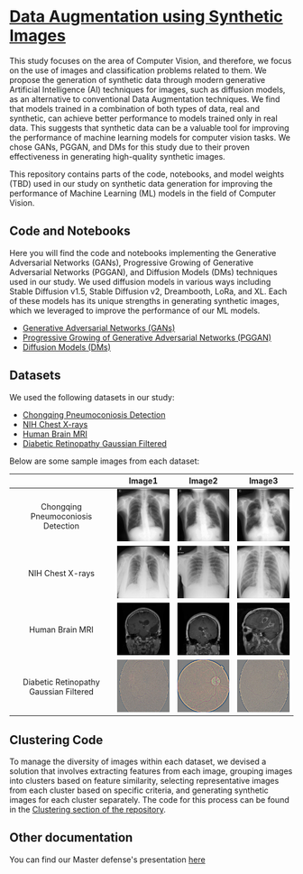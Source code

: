 # [Data Augmentation using Synthetic Images](https://github.com/fededemo/data_augmentation_using_synthetic_images/blob/main/documentation/Data%20Augmentation%20using%20Synthetic%20Images.pdf)

This study focuses on the area of Computer Vision, and therefore, we focus on the use of images and classification problems related to them. We propose the generation of synthetic data through modern generative Artificial Intelligence (AI) techniques for images, such as diffusion models, as an alternative to conventional Data Augmentation techniques. We find that models trained in a combination of both types of data, real and synthetic, can achieve better performance to models trained only in real data. This suggests that synthetic data can be a valuable tool for improving the performance of machine learning models for computer vision tasks. We chose GANs, PGGAN, and DMs for this study due to their proven effectiveness in generating high-quality synthetic images.

This repository contains parts of the code, notebooks, and model weights (TBD) used in our study on synthetic data generation for improving the performance of Machine Learning (ML) models in the field of Computer Vision.

## Code and Notebooks
Here you will find the code and notebooks implementing the Generative Adversarial Networks (GANs), Progressive Growing of Generative Adversarial Networks (PGGAN), and Diffusion Models (DMs) techniques used in our study. We used diffusion models in various ways including Stable Diffusion v1.5, Stable Diffusion v2, Dreambooth, LoRa, and XL. Each of these models has its unique strengths in generating synthetic images, which we leveraged to improve the performance of our ML models.

- [Generative Adversarial Networks (GANs)](https://github.com/fededemo/data_augmentation_using_synthetic_images/blob/main/gans/gan_img_generator_pneumoconiosis.ipynb)
- [Progressive Growing of Generative Adversarial Networks (PGGAN)](https://github.com/fededemo/data_augmentation_using_synthetic_images/tree/main/gans/pggan)
- [Diffusion Models (DMs)](https://github.com/fededemo/data_augmentation_using_synthetic_images/tree/main/diffusion)

## Datasets
We used the following datasets in our study:

- [Chongqing Pneumoconiosis Detection](https://www.ncbi.nlm.nih.gov/pmc/articles/PMC8431598/)
- [NIH Chest X-rays](https://arxiv.org/abs/1705.02315)
- [Human Brain MRI](https://www.kaggle.com/datasets/masoudnickparvar/brain-tumor-mri-dataset)
- [Diabetic Retinopathy Gaussian Filtered](https://www.kaggle.com/datasets/sovitrath/diabetic-retinopathy-224x224-gaussian-filtered)

Below are some sample images from each dataset:

|         | Image1 | Image2 | Image3 |
|:-------:|:------:|:------:|:------:|
| Chongqing Pneumoconiosis Detection | <img src="src/pneumoconiosis/1-2.jpg" width="150"> | <img src="src/pneumoconiosis/2-2.jpg" width="150"> | <img src="src/pneumoconiosis/3-2.jpg" width="150"> |
| NIH Chest X-rays | <img src="src/nih_xray/00001971_000.png" width="150"> | <img src="src/nih_xray/00001974_001.png" width="150"> | <img src="src/nih_xray/00001980_000.png" width="150"> |
| Human Brain MRI | <img src="src/brain_tumor/1.jpg" width="150"> | <img src="src/brain_tumor/2.jpg" width="150"> | <img src="src/brain_tumor/3.jpg" width="150"> |
| Diabetic Retinopathy Gaussian Filtered | <img src="src/retinopatia/1.png" width="150"> | <img src="src/retinopatia/2.png" width="150"> | <img src="src/retinopatia/3.png" width="150"> |

  <!---
  ## Model Weights
  The weights of the models trained during our study are available for download at the following links. Each link corresponds to a specific dataset used in our study. We also provide the performance of each model on its respective dataset.
  
  | Model | Dataset | Training Steps |  Performance | Link |
  |-------|---------|----------------|-------------|------|
  | GANs  | Chongqing Pneumoconiosis Detection| ** | *Performance* | [**](#) |
  | PGGAN | Chongqing Pneumoconiosis Detection| ** | *Performance* | [**](#) |
  | DMs   | Chongqing Pneumoconiosis Detection| ** | *Performance* | [**](#) |
  --->

## Clustering Code
To manage the diversity of images within each dataset, we devised a solution that involves extracting features from each image, grouping images into clusters based on feature similarity, selecting representative images from each cluster based on specific criteria, and generating synthetic images for each cluster separately. The code for this process can be found in the [Clustering section of the repository](https://github.com/fededemo/data_augmentation_using_synthetic_images/tree/main/clustering).

## Other documentation
You can find our Master defense's presentation [here](https://docs.google.com/presentation/d/1D06am81J2b8AY9pYANHeYo_rj_DAH7WTrEM1iQ3gAJk/edit?usp=sharing)
